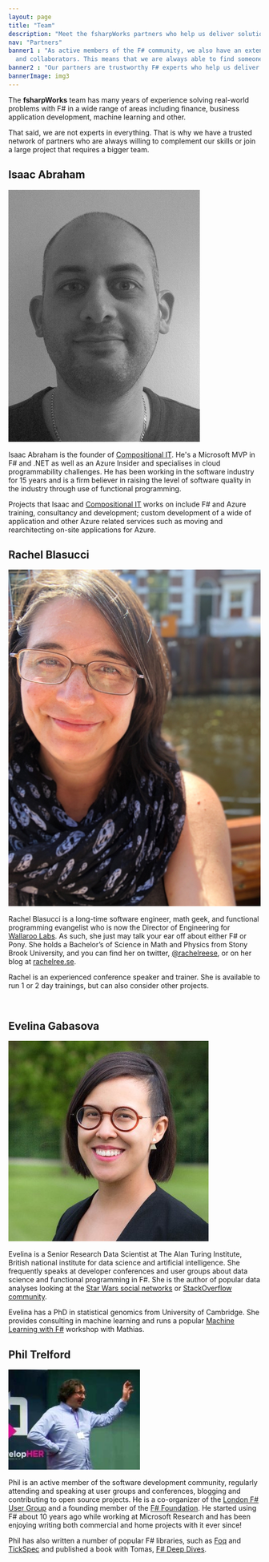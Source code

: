 ```yaml
---
layout: page
title: "Team"
description: "Meet the fsharpWorks partners who help us deliver solutions in a wide range of fields"
nav: "Partners"
banner1 : "As active members of the F# community, we also have an extensive network of contacts
  and collaborators. This means that we are always able to find someone to work with you."
banner2 : "Our partners are trustworthy F# experts who help us deliver solutions in a wide range of business domains."
bannerImage: img3
---
```


<div class="row fw-statement" markdown="1">

The **fsharpWorks** team has many years of experience solving real-world problems with F# in a
wide range of areas including finance, business application development, machine learning and other.

That said, we are not experts in everything. That is why we have a trusted network of partners who
are always willing to complement our skills or join a large project that requires a bigger team.

</div><div class="fw-team">

<div class="row">
<div class="col-sm-6" markdown="1">

<h2>Isaac Abraham</h2>
<div class="img-floatbox">
  <img src="images/photos/isaac.png" alt="Isaac Abraham" class="img-thumbnail" />
  <div class="social">
    <a itemprop="sameAs" href="https://twitter.com/isaac_abraham"><i class="fa fa-twitter fa-lg"></i></a>
    <a itemprop="sameAs" href="https://github.com/isaacabraham"><i class="fa fa-github fa-lg"></i></a>
    <a itemprop="sameAs" href="https://www.linkedin.com/in/isaacabraham/"><i class="fa fa-linkedin fa-lg"></i></a>
  </div>
</div>

Isaac Abraham is the founder of [Compositional IT](https://compositional-it.com). He's a Microsoft MVP in F# and .NET as well as an
Azure Insider and specialises in cloud programmability challenges. He has been working in the
software industry for 15 years and is a firm believer in raising the level of software quality in
the industry through use of functional programming.

Projects that Isaac and [Compositional IT](https://compositional-it.com) works on include F# and Azure training, consultancy and
development; custom development of a wide of application and other Azure related services such as
moving and rearchitecting on-site applications for Azure.

</div>
<div class="col-sm-6" markdown="1">

<h2>Rachel Blasucci</h2>
<div class="img-floatbox">
  <img src="images/photos/rachel.jpg" alt="Rachel Blasucci" class="img-thumbnail" />
  <div class="social">
    <a itemprop="sameAs" href="https://twitter.com/rachelreese"><i class="fa fa-twitter fa-lg"></i></a>
    <a itemprop="sameAs" href="https://www.linkedin.com/in/rachelreese/"><i class="fa fa-linkedin fa-lg"></i></a>
    <a itemprop="sameAs" href="https://www.lynda.com/Rachel-Reese/9130755-1.html"><i class="fa fa-video-camera fa-lg"></i></a>
  </div>
</div>

Rachel Blasucci is a long-time software engineer, math geek, and functional programming evangelist
who is now the Director of Engineering for [Wallaroo Labs](https://www.wallaroolabs.com/). As such,
she just may talk your ear off about either F# or Pony. She holds a Bachelor’s of Science in Math
and Physics from Stony Brook University, and you can find her on twitter, [@rachelreese](http://twitter.com/rachelreese),
or on her blog at [rachelree.se](http://rachelree.se).

Rachel is an experienced conference speaker and trainer. She is available to run 1 or 2 day trainings,
but can also consider other projects.

<br/>
</div>
<div class="col-sm-6" markdown="1">

<h2>Evelina Gabasova</h2>
<div class="img-floatbox">
  <img src="images/photos/evelina.jpg" alt="Evelina Gabasova" class="img-thumbnail" />
  <div class="social">
    <a itemprop="sameAs" href="https://twitter.com/evelgab"><i class="fa fa-twitter fa-lg"></i></a>
    <a itemprop="sameAs" href="https://github.com/evelinag"><i class="fa fa-github fa-lg"></i></a>
    <a itemprop="sameAs" href="https://www.linkedin.com/in/egabasova/"><i class="fa fa-linkedin fa-lg"></i></a>
    <a itemprop="sameAs" href="https://skillsmatter.com/legacy_profile/evelina-gabasova"><i class="fa fa-video fa-lg"></i></a>
  </div>
</div>

Evelina is a Senior Research Data Scientist at The Alan Turing Institute, British national
institute for data science and artificial intelligence. She frequently speaks at developer
conferences and user groups about data science and functional programming in F#. She is the
author of popular data analyses looking at the [Star Wars social networks](http://evelinag.com/blog/2016/01-25-social-network-force-awakens/index.html)
or [StackOverflow community](https://vimeo.com/213569205).

Evelina has a PhD in statistical genomics from University of Cambridge. She provides consulting
in machine learning and runs a popular [Machine Learning with F#](workshops/machine-learning.html)
workshop with Mathias.

</div>
<div class="col-sm-6" markdown="1">

<h2>Phil Trelford</h2>
<div class="img-floatbox">
  <img src="images/photos/phil.jpg" alt="Phil Trelford" class="img-thumbnail" />
  <div class="social">
    <a itemprop="sameAs" href="https://twitter.com/ptrelford"><i class="fa fa-twitter fa-lg"></i></a>
    <a itemprop="sameAs" href="https://github.com/ptrelford"><i class="fa fa-github fa-lg"></i></a>
    <a itemprop="sameAs" href="http://stackoverflow.com/users/2012417/phillip-trelford"><i class="fa fa-stack-overflow fa-lg"></i></a>
    <a itemprop="sameAs" href="http://www.slideshare.net/ptrelford"><i class="fa fa-slideshare fa-lg"></i></a>
  </div>
</div>

Phil is an active member of the software development community, regularly attending and speaking at
user groups and conferences, blogging and contributing to open source projects.
He is a co-organizer of the [London F# User Group](http://www.meetup.com/FSharpLondon/)
and a founding member of the [F# Foundation](http://fsharp.org/).
He started using F# about 10 years ago while working at Microsoft Research and has been enjoying
writing both commercial and home projects with it ever since!

Phil has also written a number of popular F# libraries, such as <a href="https://github.com/fsprojects/Foq/">Foq</a>
and <a href="https://github.com/fsprojects/TickSpec">TickSpec</a> and
published a book with Tomas, <a href="http://www.manning.com/petricek2/">F# Deep Dives</a>.


</div>
</div>


</div>
